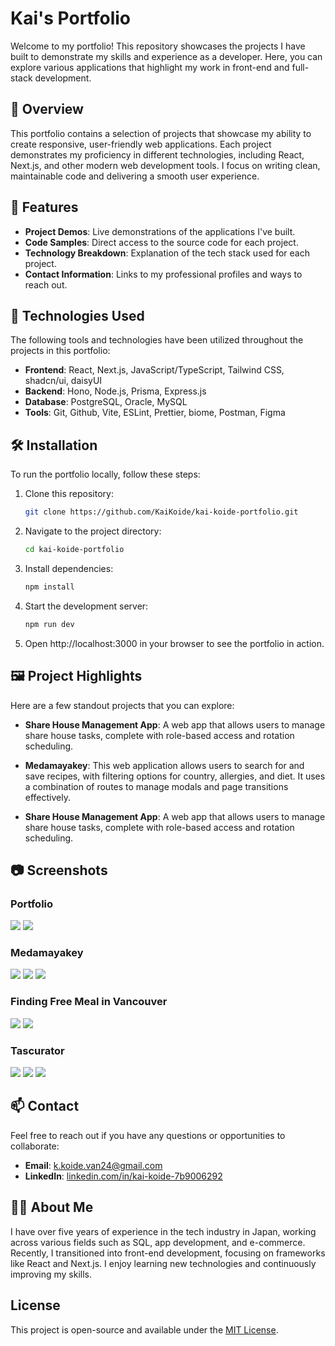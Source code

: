 # Kai's Portfolio

Welcome to my portfolio! This repository showcases the projects I have built to demonstrate my skills and experience as a developer. Here, you can explore various applications that highlight my work in front-end and full-stack development.

## 📝 Overview

This portfolio contains a selection of projects that showcase my ability to create responsive, user-friendly web applications. Each project demonstrates my proficiency in different technologies, including React, Next.js, and other modern web development tools. I focus on writing clean, maintainable code and delivering a smooth user experience.

## 🌟 Features

- **Project Demos**: Live demonstrations of the applications I've built.
- **Code Samples**: Direct access to the source code for each project.
- **Technology Breakdown**: Explanation of the tech stack used for each project.
- **Contact Information**: Links to my professional profiles and ways to reach out.

## 🚀 Technologies Used

The following tools and technologies have been utilized throughout the projects in this portfolio:

- **Frontend**: React, Next.js, JavaScript/TypeScript, Tailwind CSS, shadcn/ui, daisyUI
- **Backend**: Hono, Node.js, Prisma, Express.js
- **Database**: PostgreSQL, Oracle, MySQL
- **Tools**: Git, Github, Vite, ESLint, Prettier, biome, Postman, Figma

## 🛠️ Installation

To run the portfolio locally, follow these steps:

1. Clone this repository:

   ```bash
   git clone https://github.com/KaiKoide/kai-koide-portfolio.git
   ```

2. Navigate to the project directory:

   ```bash
   cd kai-koide-portfolio
   ```

3. Install dependencies:

   ```bash
   npm install
   ```

4. Start the development server:
   ```bash
   npm run dev
   ```

5. Open http://localhost:3000 in your browser to see the portfolio in action.

## 🖼️ Project Highlights

Here are a few standout projects that you can explore:

- **Share House Management App**: A web app that allows users to manage share house tasks, complete with role-based access and rotation scheduling.

- **Medamayakey**: This web application allows users to search for and save recipes, with filtering options for country, allergies, and diet. It uses a combination of routes to manage modals and page transitions effectively.

- **Share House Management App**: A web app that allows users to manage share house tasks, complete with role-based access and rotation scheduling.

## 📷 Screenshots

### Portfolio
<img src="./public/images/portfolio-2.webp" />
<img src="./public/images/portfolio-3.webp" />

### Medamayakey
<img src="./public/images/project1-1.webp" />
<img src="./public/images/project1-2.webp" />
<img src="./public/images/project1-3.webp" />

### Finding Free Meal in Vancouver
<img src="./public/images/project2-1.webp" />
<img src="./public/images/project2-3.webp" />

### Tascurator
<img src="./public/images/project3-5.webp" />
<img src="./public/images/project3-2.webp" />
<img src="./public/images/project3-4.webp" />

## 📫 Contact

Feel free to reach out if you have any questions or opportunities to collaborate:

- **Email**: k.koide.van24@gmail.com
- **LinkedIn**: [linkedin.com/in/kai-koide-7b9006292](https://www.linkedin.com/in/kai-koide-7b9006292/)

## 🧑‍💻 About Me

I have over five years of experience in the tech industry in Japan, working across various fields such as SQL, app development, and e-commerce. Recently, I transitioned into front-end development, focusing on frameworks like React and Next.js. I enjoy learning new technologies and continuously improving my skills.

## License

This project is open-source and available under the [MIT License](LICENSE).
